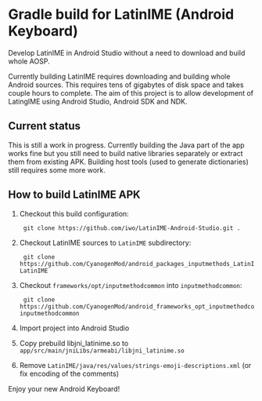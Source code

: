 # Gradle build for LatinIME (Android Keyboard)
Develop LatinIME in Android Studio without a need to download and build whole AOSP.

Currently building LatinIME requires downloading and building whole Android sources.
This requires tens of gigabytes of disk space and takes couple hours to complete.
The aim of this project is to allow development of LatingIME using Android Studio, Android SDK and NDK.

## Current status
This is still a work in progress. Currently building the Java part of the app works fine
but you still need to build native libraries separately or extract them from existing APK.
Building host tools (used to generate dictionaries) still requires some more work.

## How to build LatinIME APK

1. Checkout this build configuration:

        git clone https://github.com/iwo/LatinIME-Android-Studio.git .
1. Checkout LatinIME sources to `LatinIME` subdirectory:

        git clone https://github.com/CyanogenMod/android_packages_inputmethods_LatinIME.git LatinIME
1. Checkout `frameworks/opt/inputmethodcommon` into `inputmethodcommon`:

        git clone https://github.com/CyanogenMod/android_frameworks_opt_inputmethodcommon.git inputmethodcommon
1. Import project into Android Studio
1. Copy prebuild libjni_latinime.so to `app/src/main/jniLibs/armeabi/libjni_latinime.so`
1. Remove `LatinIME/java/res/values/strings-emoji-descriptions.xml` (or fix encoding of the comments)

Enjoy your new Android Keyboard!
